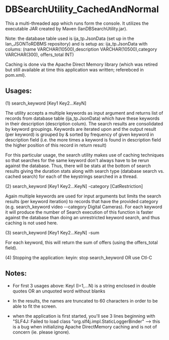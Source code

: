 # DBSearchUtility_CachedAndNormal

This a multi-threaded app which runs form the console.  It utilizes the executable JAR created by Maven (IanDBSearchUtility.jar).

Note: the database table used is ija_tp.JsonData (set up in the Ian_JSONToRDBMS repository) and is setup as: ija_tp.JsonData with colums:
(name VARCHAR(10500),description VARCHAR(10500),category VARCHAR(300), offers_total INT)

Caching is done via the Apache Direct Memory library (which was retired but still available at time this application was written; referebced in pom.xml).

Usages:
-------

(1) search_keyword [Key1 Key2...KeyN] 

The utility accepts a multiple keywords as input argument and returns list of records from database table (ija_tp.JsonData) which have these keywords in their description (description colum).  The search results are consolidated by keyword groupings.  Keywords are iterated upon and the output result (per keyword) is  grouped by & sorted by frequency of given keyword in description field (i.e. the more times a keyword is found in description field the higher position of this record in return result)

For this particular usage, the search utility makes use of caching techniques so that searches for the same keyword don't always have to be rerun against the database.   Thus,  there will be stats at the bottom of search results giving the duration stats along with search type (database search vs. cached search) for each of the keystrings searched in a thread.

(2) search_keyword [Key1 Key2...KeyN] -category [CatRestriction]

Again multiple keywords are used for input arguments but limits the search results (per keyword iteration) to records that have the provided category (e.g. search_keyword video --category Digital Cameras).  For each keyword it will produce the number of  Search execution of this function is faster against the database than doing an unrestricted keyword search, and thus caching is not used here.

(3) search_keyword [Key1 Key2...KeyN] -sum

For each keyword, this will return the sum of offers (using the offers_total field).

(4) Stopping the application:
  keyin:  stop search_keyword 
OR use Ctl-C


Notes:
------

- For first 3 usages above: KeyI (I=1,...N) is a string enclosed in double quotes OR an unquoted word without blanks

- In the results, the names are truncated to 60 characters in order to be able to fit the screen.

-  when the application is first started, you'll see 3 lines beginning with 
"SLF4J: Failed to load class "org.slf4j.impl.StaticLoggerBinder"
--> this is a bug when initializing Apache DirectMemory caching and is not of concern (ie. please ignore).



